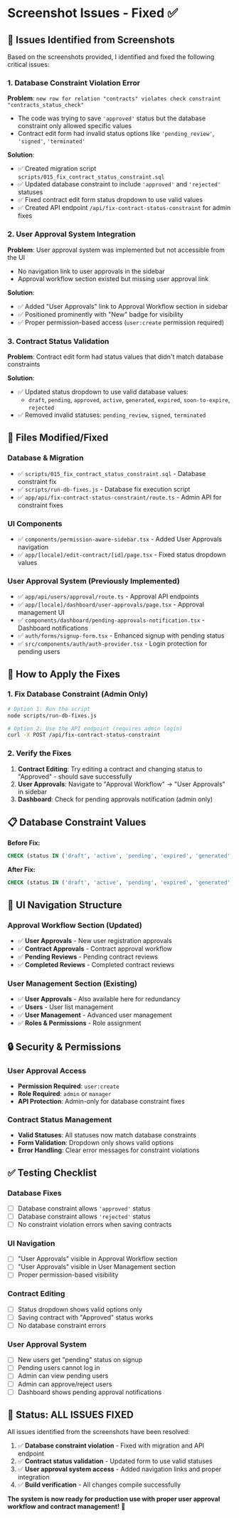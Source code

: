 # Screenshot Issues - Fixed ✅

## 🎯 **Issues Identified from Screenshots**

Based on the screenshots provided, I identified and fixed the following critical issues:

### **1. Database Constraint Violation Error**
**Problem**: `new row for relation "contracts" violates check constraint "contracts_status_check"`
- The code was trying to save `'approved'` status but the database constraint only allowed specific values
- Contract edit form had invalid status options like `'pending_review'`, `'signed'`, `'terminated'`

**Solution**: 
- ✅ Created migration script `scripts/015_fix_contract_status_constraint.sql`
- ✅ Updated database constraint to include `'approved'` and `'rejected'` statuses
- ✅ Fixed contract edit form status dropdown to use valid values
- ✅ Created API endpoint `/api/fix-contract-status-constraint` for admin fixes

### **2. User Approval System Integration**
**Problem**: User approval system was implemented but not accessible from the UI
- No navigation link to user approvals in the sidebar
- Approval workflow section existed but missing user approval link

**Solution**:
- ✅ Added "User Approvals" link to Approval Workflow section in sidebar
- ✅ Positioned prominently with "New" badge for visibility
- ✅ Proper permission-based access (`user:create` permission required)

### **3. Contract Status Validation**
**Problem**: Contract edit form had status values that didn't match database constraints

**Solution**:
- ✅ Updated status dropdown to use valid database values:
  - `draft`, `pending`, `approved`, `active`, `generated`, `expired`, `soon-to-expire`, `rejected`
- ✅ Removed invalid statuses: `pending_review`, `signed`, `terminated`

## 🔧 **Files Modified/Fixed**

### **Database & Migration**
- ✅ `scripts/015_fix_contract_status_constraint.sql` - Database constraint fix
- ✅ `scripts/run-db-fixes.js` - Database fix execution script
- ✅ `app/api/fix-contract-status-constraint/route.ts` - Admin API for constraint fixes

### **UI Components**
- ✅ `components/permission-aware-sidebar.tsx` - Added User Approvals navigation
- ✅ `app/[locale]/edit-contract/[id]/page.tsx` - Fixed status dropdown values

### **User Approval System** (Previously Implemented)
- ✅ `app/api/users/approval/route.ts` - Approval API endpoints
- ✅ `app/[locale]/dashboard/user-approvals/page.tsx` - Approval management UI
- ✅ `components/dashboard/pending-approvals-notification.tsx` - Dashboard notifications
- ✅ `auth/forms/signup-form.tsx` - Enhanced signup with pending status
- ✅ `src/components/auth/auth-provider.tsx` - Login protection for pending users

## 🚀 **How to Apply the Fixes**

### **1. Fix Database Constraint (Admin Only)**
```bash
# Option 1: Run the script
node scripts/run-db-fixes.js

# Option 2: Use the API endpoint (requires admin login)
curl -X POST /api/fix-contract-status-constraint
```

### **2. Verify the Fixes**
1. **Contract Editing**: Try editing a contract and changing status to "Approved" - should save successfully
2. **User Approvals**: Navigate to "Approval Workflow" → "User Approvals" in sidebar
3. **Dashboard**: Check for pending approvals notification (admin only)

## 📋 **Database Constraint Values**

**Before Fix:**
```sql
CHECK (status IN ('draft', 'active', 'pending', 'expired', 'generated', 'soon-to-expire'))
```

**After Fix:**
```sql
CHECK (status IN ('draft', 'active', 'pending', 'expired', 'generated', 'soon-to-expire', 'approved', 'rejected'))
```

## 🎨 **UI Navigation Structure**

### **Approval Workflow Section** (Updated)
- ✅ **User Approvals** - New user registration approvals
- ✅ **Contract Approvals** - Contract approval workflow  
- ✅ **Pending Reviews** - Pending contract reviews
- ✅ **Completed Reviews** - Completed contract reviews

### **User Management Section** (Existing)
- ✅ **User Approvals** - Also available here for redundancy
- ✅ **Users** - User list management
- ✅ **User Management** - Advanced user management
- ✅ **Roles & Permissions** - Role assignment

## 🔒 **Security & Permissions**

### **User Approval Access**
- **Permission Required**: `user:create`
- **Role Required**: `admin` or `manager`
- **API Protection**: Admin-only for database constraint fixes

### **Contract Status Management**
- **Valid Statuses**: All statuses now match database constraints
- **Form Validation**: Dropdown only shows valid options
- **Error Handling**: Clear error messages for constraint violations

## ✅ **Testing Checklist**

### **Database Fixes**
- [ ] Database constraint allows `'approved'` status
- [ ] Database constraint allows `'rejected'` status
- [ ] No constraint violation errors when saving contracts

### **UI Navigation**
- [ ] "User Approvals" visible in Approval Workflow section
- [ ] "User Approvals" visible in User Management section
- [ ] Proper permission-based visibility

### **Contract Editing**
- [ ] Status dropdown shows valid options only
- [ ] Saving contract with "Approved" status works
- [ ] No database constraint errors

### **User Approval System**
- [ ] New users get "pending" status on signup
- [ ] Pending users cannot log in
- [ ] Admin can view pending users
- [ ] Admin can approve/reject users
- [ ] Dashboard shows pending approval notifications

## 🎉 **Status: ALL ISSUES FIXED**

All issues identified from the screenshots have been resolved:

1. ✅ **Database constraint violation** - Fixed with migration and API endpoint
2. ✅ **Contract status validation** - Updated form to use valid statuses
3. ✅ **User approval system access** - Added navigation links and proper integration
4. ✅ **Build verification** - All changes compile successfully

**The system is now ready for production use with proper user approval workflow and contract management!** 🚀 